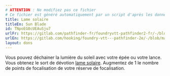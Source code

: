 ```yaml
---
# ATTENTION : Ne modifiez pas ce fichier
# Ce fichier est généré automatiquement par un script d'après les données du module Foundry VTT officiel et de sa traduction
title: Lame solaire
titleEn: Sun Blade
id: TNpoEG0cUEAuSju7
urlFr: https://gitlab.com/pathfinder-fr/foundryvtt-pathfinder2-fr/-/blob/master/data/feats/TNpoEG0cUEAuSju7.htm
urlEn: https://gitlab.com/hooking/foundry-vtt---pathfinder-2e/-/blob/master/packs/data/feats.db/sun-blade.json
layout: dons
---
```

Vous pouvez déchainer la lumière du soleil avec votre épée ou votre lance. Vous obtenez le sort de dévotion [lame solaire](../sorts/lame-solaire.md). Augmentez de 1 le nombre de points de focalisation de votre réserve de focalisation.
